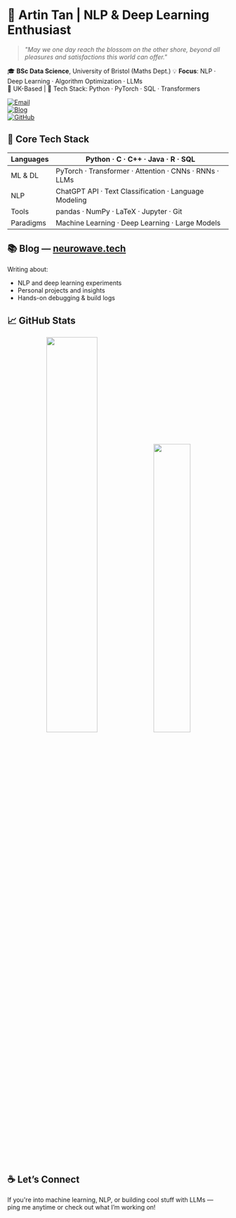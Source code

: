 # 👋 Artin Tan | NLP & Deep Learning Enthusiast

> *"May we one day reach the blossom on the other shore, beyond all pleasures and satisfactions this world can offer."*

🎓 **BSc Data Science**, University of Bristol (Maths Dept.)
💡 **Focus**: NLP · Deep Learning · Algorithm Optimization · LLMs  
📍 UK-Based | 🧠 Tech Stack: Python · PyTorch · SQL · Transformers

[![Email](https://img.shields.io/badge/Email-Artin_TAN@outlook.com-blue)](mailto:Artin_TAN@outlook.com)  
[![Blog](https://img.shields.io/badge/Blog-neurowave.tech-brightgreen)](https://neurowave.tech)  
[![GitHub](https://img.shields.io/badge/GitHub-ArtinTYT-black?logo=github)](https://github.com/ArtinTYT)


## 🧠 Core Tech Stack

| Languages | Python · C · C++ · Java · R · SQL |
|-----------|----------------------------------|
| ML & DL   | PyTorch · Transformer · Attention · CNNs · RNNs · LLMs |
| NLP       | ChatGPT API · Text Classification · Language Modeling |
| Tools     | pandas · NumPy · LaTeX · Jupyter · Git |
| Paradigms | Machine Learning · Deep Learning · Large Models |


## 📚 Blog — [neurowave.tech](https://neurowave.tech)

Writing about:
- NLP and deep learning experiments  
- Personal projects and insights  
- Hands-on debugging & build logs  

## 📈 GitHub Stats

<p align="center">
  <img src="https://github-readme-stats.vercel.app/api?username=ArtinTYT&show_icons=true&theme=radical" width="48%"/>
  <img src="https://github-readme-stats.vercel.app/api/top-langs/?username=ArtinTYT&layout=compact&theme=radical" width="41%"/>
</p>


## ☕ Let’s Connect

If you're into machine learning, NLP, or building cool stuff with LLMs —  
ping me anytime or check out what I’m working on!

